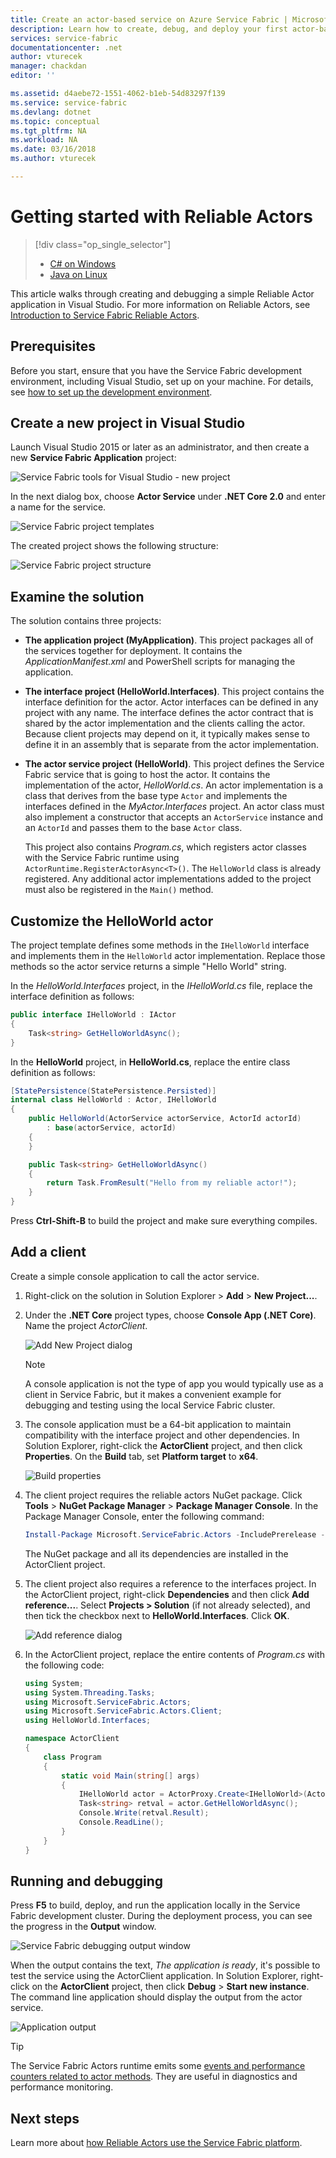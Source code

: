 ```yaml
---
title: Create an actor-based service on Azure Service Fabric | Microsoft Docs
description: Learn how to create, debug, and deploy your first actor-based service in C# using Service Fabric Reliable Actors.
services: service-fabric
documentationcenter: .net
author: vturecek
manager: chackdan
editor: ''

ms.assetid: d4aebe72-1551-4062-b1eb-54d83297f139
ms.service: service-fabric
ms.devlang: dotnet
ms.topic: conceptual
ms.tgt_pltfrm: NA
ms.workload: NA
ms.date: 03/16/2018
ms.author: vturecek

---
```

# Getting started with Reliable Actors
> [!div class="op_single_selector"]
> * [C# on Windows](service-fabric-reliable-actors-get-started.md)
> * [Java on Linux](service-fabric-reliable-actors-get-started-java.md)

This article walks through creating and debugging a simple Reliable Actor application in Visual Studio. For more information on Reliable Actors, see [Introduction to Service Fabric Reliable Actors](service-fabric-reliable-actors-introduction.md).

## Prerequisites

Before you start, ensure that you have the Service Fabric development environment, including Visual Studio, set up on your machine. For details, see [how to set up the development environment](service-fabric-get-started.md).

## Create a new project in Visual Studio

Launch Visual Studio 2015 or later as an administrator, and then create a new **Service Fabric Application** project:

![Service Fabric tools for Visual Studio - new project][1]

In the next dialog box, choose **Actor Service** under **.NET Core 2.0** and enter a name for the service.

![Service Fabric project templates][5]

The created project shows the following structure:

![Service Fabric project structure][2]

## Examine the solution

The solution contains three projects:

* **The application project (MyApplication)**. This project packages all of the services together for deployment. It contains the *ApplicationManifest.xml* and PowerShell scripts for managing the application.

* **The interface project (HelloWorld.Interfaces)**. This project contains the interface definition for the actor. Actor interfaces can be defined in any project with any name.  The interface defines the actor contract that is shared by the actor implementation and the clients calling the actor.  Because client projects may depend on it, it typically makes sense to define it in an assembly that is separate from the actor implementation.

* **The actor service project (HelloWorld)**. This project defines the Service Fabric service that is going to host the actor. It contains the implementation of the actor, *HelloWorld.cs*. An actor implementation is a class that derives from the base type `Actor` and implements the interfaces defined in the *MyActor.Interfaces* project. An actor class must also implement a constructor that accepts an `ActorService` instance and an `ActorId` and passes them to the base `Actor` class.
    
    This project also contains *Program.cs*, which registers actor classes with the Service Fabric runtime using `ActorRuntime.RegisterActorAsync<T>()`. The `HelloWorld` class is already registered. Any additional actor implementations added to the project must also be registered in the `Main()` method.

## Customize the HelloWorld actor

The project template defines some methods in the `IHelloWorld` interface and implements them in the `HelloWorld` actor implementation.  Replace those methods so the actor service returns a simple "Hello World" string.

In the *HelloWorld.Interfaces* project, in the *IHelloWorld.cs* file, replace the interface definition as follows:

```csharp
public interface IHelloWorld : IActor
{
    Task<string> GetHelloWorldAsync();
}
```

In the **HelloWorld** project, in **HelloWorld.cs**, replace the entire class definition as follows:

```csharp
[StatePersistence(StatePersistence.Persisted)]
internal class HelloWorld : Actor, IHelloWorld
{
    public HelloWorld(ActorService actorService, ActorId actorId)
        : base(actorService, actorId)
    {
    }

    public Task<string> GetHelloWorldAsync()
    {
        return Task.FromResult("Hello from my reliable actor!");
    }
}
```

Press **Ctrl-Shift-B** to build the project and make sure everything compiles.

## Add a client

Create a simple console application to call the actor service.

1. Right-click on the solution in Solution Explorer > **Add** > **New Project...**.

2. Under the **.NET Core** project types, choose **Console App (.NET Core)**.  Name the project *ActorClient*.
    
    ![Add New Project dialog][6]    
    
    > [!NOTE]
    > A console application is not the type of app you would typically use as a client in Service Fabric, but it makes a convenient example for debugging and testing using the local Service Fabric cluster.

3. The console application must be a 64-bit application to maintain compatibility with the interface project and other dependencies.  In Solution Explorer, right-click the **ActorClient** project, and then click **Properties**.  On the **Build** tab, set **Platform target** to **x64**.
    
    ![Build properties][8]

4. The client project requires the reliable actors NuGet package.  Click **Tools** > **NuGet Package Manager** > **Package Manager Console**.  In the Package Manager Console, enter the following command:
    
    ```powershell
    Install-Package Microsoft.ServiceFabric.Actors -IncludePrerelease -ProjectName ActorClient
    ```

    The NuGet package and all its dependencies are installed in the ActorClient project.

5. The client project also requires a reference to the interfaces project.  In the ActorClient project, right-click **Dependencies** and then click **Add reference...**.  Select **Projects > Solution** (if not already selected), and then tick the checkbox next to **HelloWorld.Interfaces**.  Click **OK**.
    
    ![Add reference dialog][7]

6. In the ActorClient project, replace the entire contents of *Program.cs* with the following code:
    
    ```csharp
    using System;
    using System.Threading.Tasks;
    using Microsoft.ServiceFabric.Actors;
    using Microsoft.ServiceFabric.Actors.Client;
    using HelloWorld.Interfaces;
    
    namespace ActorClient
    {
        class Program
        {
            static void Main(string[] args)
            {
                IHelloWorld actor = ActorProxy.Create<IHelloWorld>(ActorId.CreateRandom(), new Uri("fabric:/MyApplication/HelloWorldActorService"));
                Task<string> retval = actor.GetHelloWorldAsync();
                Console.Write(retval.Result);
                Console.ReadLine();
            }
        }
    }
    ```

## Running and debugging

Press **F5** to build, deploy, and run the application locally in the Service Fabric development cluster.  During the deployment process, you can see the progress in the **Output** window.

![Service Fabric debugging output window][3]

When the output contains the text, *The application is ready*, it's possible to test the service using the ActorClient application.  In Solution Explorer, right-click on the **ActorClient** project, then click **Debug** > **Start new instance**.  The command line application should display the output from the actor service.

![Application output][9]

> [!TIP]
> The Service Fabric Actors runtime emits some [events and performance counters related to actor methods](service-fabric-reliable-actors-diagnostics.md#actor-method-events-and-performance-counters). They are useful in diagnostics and performance monitoring.

## Next steps
Learn more about [how Reliable Actors use the Service Fabric platform](service-fabric-reliable-actors-platform.md).


[1]: ./media/service-fabric-reliable-actors-get-started/reliable-actors-newproject.PNG
[2]: ./media/service-fabric-reliable-actors-get-started/reliable-actors-projectstructure.PNG
[3]: ./media/service-fabric-reliable-actors-get-started/debugging-output.PNG
[4]: ./media/service-fabric-reliable-actors-get-started/vs-context-menu.png
[5]: ./media/service-fabric-reliable-actors-get-started/reliable-actors-newproject1.PNG
[6]: ./media/service-fabric-reliable-actors-get-started/new-console-app.png
[7]: ./media/service-fabric-reliable-actors-get-started/add-reference.png
[8]: ./media/service-fabric-reliable-actors-get-started/build-props.png
[9]: ./media/service-fabric-reliable-actors-get-started/app-output.png